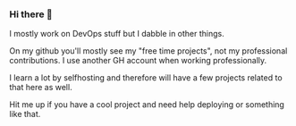 ### Hi there 👋
I mostly work on DevOps stuff but I dabble in other things. 

On my github you'll mostly see my "free time projects", not my professional contributions. I use another GH account when working professionally.

I learn a lot by selfhosting and therefore will have a few projects related to that here as well.

Hit me up if you have a cool project and need help deploying or something like that.

<!--
**vmorganp/vmorganp** is a ✨ _special_ ✨ repository because its `README.md` (this file) appears on your GitHub profile.

Here are some ideas to get you started:

- 🔭 I’m currently working on ...
- 🌱 I’m currently learning ...
- 👯 I’m looking to collaborate on ...
- 🤔 I’m looking for help with ...
- 💬 Ask me about ...
- 📫 How to reach me: ...
- 😄 Pronouns: ...
- ⚡ Fun fact: ...
-->
